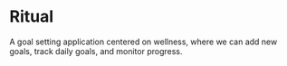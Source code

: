 # Ritual
 A goal setting application centered on wellness, where we can add new goals, track daily goals, and monitor progress.
